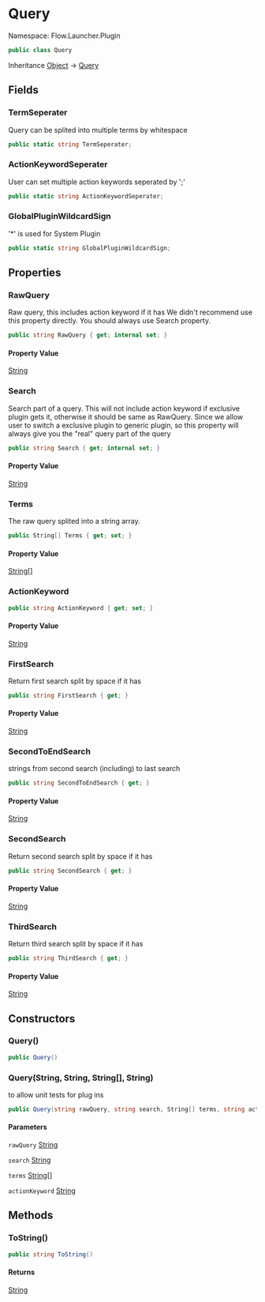 # Query

Namespace: Flow.Launcher.Plugin



```csharp
public class Query
```

Inheritance [Object](https://docs.microsoft.com/en-us/dotnet/api/system.object) → [Query](./flow.launcher.plugin.query.md)

## Fields

### **TermSeperater**

Query can be splited into multiple terms by whitespace

```csharp
public static string TermSeperater;
```

### **ActionKeywordSeperater**

User can set multiple action keywords seperated by ';'

```csharp
public static string ActionKeywordSeperater;
```

### **GlobalPluginWildcardSign**

'*' is used for System Plugin

```csharp
public static string GlobalPluginWildcardSign;
```

## Properties

### **RawQuery**

Raw query, this includes action keyword if it has
 We didn't recommend use this property directly. You should always use Search property.

```csharp
public string RawQuery { get; internal set; }
```

#### Property Value

[String](https://docs.microsoft.com/en-us/dotnet/api/system.string)<br>

### **Search**

Search part of a query.
 This will not include action keyword if exclusive plugin gets it, otherwise it should be same as RawQuery.
 Since we allow user to switch a exclusive plugin to generic plugin, 
 so this property will always give you the "real" query part of the query

```csharp
public string Search { get; internal set; }
```

#### Property Value

[String](https://docs.microsoft.com/en-us/dotnet/api/system.string)<br>

### **Terms**

The raw query splited into a string array.

```csharp
public String[] Terms { get; set; }
```

#### Property Value

[String[]](https://docs.microsoft.com/en-us/dotnet/api/system.string)<br>

### **ActionKeyword**



```csharp
public string ActionKeyword { get; set; }
```

#### Property Value

[String](https://docs.microsoft.com/en-us/dotnet/api/system.string)<br>

### **FirstSearch**

Return first search split by space if it has

```csharp
public string FirstSearch { get; }
```

#### Property Value

[String](https://docs.microsoft.com/en-us/dotnet/api/system.string)<br>

### **SecondToEndSearch**

strings from second search (including) to last search

```csharp
public string SecondToEndSearch { get; }
```

#### Property Value

[String](https://docs.microsoft.com/en-us/dotnet/api/system.string)<br>

### **SecondSearch**

Return second search split by space if it has

```csharp
public string SecondSearch { get; }
```

#### Property Value

[String](https://docs.microsoft.com/en-us/dotnet/api/system.string)<br>

### **ThirdSearch**

Return third search split by space if it has

```csharp
public string ThirdSearch { get; }
```

#### Property Value

[String](https://docs.microsoft.com/en-us/dotnet/api/system.string)<br>

## Constructors

### **Query()**



```csharp
public Query()
```

### **Query(String, String, String[], String)**

to allow unit tests for plug ins

```csharp
public Query(string rawQuery, string search, String[] terms, string actionKeyword)
```

#### Parameters

`rawQuery` [String](https://docs.microsoft.com/en-us/dotnet/api/system.string)<br>

`search` [String](https://docs.microsoft.com/en-us/dotnet/api/system.string)<br>

`terms` [String[]](https://docs.microsoft.com/en-us/dotnet/api/system.string)<br>

`actionKeyword` [String](https://docs.microsoft.com/en-us/dotnet/api/system.string)<br>

## Methods

### **ToString()**



```csharp
public string ToString()
```

#### Returns

[String](https://docs.microsoft.com/en-us/dotnet/api/system.string)<br>
